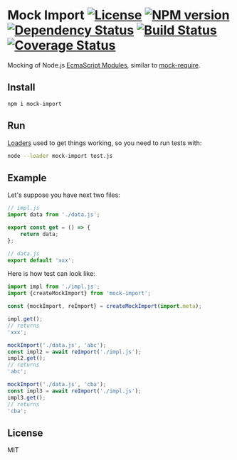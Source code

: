 # Mock Import [![License][LicenseIMGURL]][LicenseURL] [![NPM version][NPMIMGURL]][NPMURL] [![Dependency Status][DependencyStatusIMGURL]][DependencyStatusURL] [![Build Status][BuildStatusIMGURL]][BuildStatusURL] [![Coverage Status][CoverageIMGURL]][CoverageURL]

Mocking of Node.js [EcmaScript Modules](https://nodejs.org/api/esm.html#esm_modules_ecmascript_modules), similar to [mock-require](https://github.com/boblauer/mock-require).

## Install

`npm i mock-import`

## Run

[Loaders](https://nodejs.org/api/esm.html#esm_loaders) used to get things working, so you need to run tests with:

```sh
node --loader mock-import test.js
```

## Example

Let's suppose you have next two files:

```js
// impl.js
import data from './data.js';

export const get = () => {
    return data;
};
```

```js
// data.js
export default 'xxx';
```

Here is how test can look like:

```js
import impl from './impl.js';
import {createMockImport} from 'mock-import';

const {mockImport, reImport} = createMockImport(import.meta);

impl.get();
// returns
'xxx';

mockImport('./data.js', 'abc');
const impl2 = await reImport('./impl.js');
impl2.get();
// returns
'abc';

mockImport('./data.js', 'cba');
const impl3 = await reImport('./impl.js');
impl3.get();
// returns
'cba';
```

## License

MIT

[NPMIMGURL]: https://img.shields.io/npm/v/mock-import.svg?style=flat
[BuildStatusIMGURL]: https://travis-ci.com/coderaiser/mock-import.svg?branch=master
[DependencyStatusIMGURL]: https://img.shields.io/david/coderaiser/mock-import.svg?style=flat
[LicenseIMGURL]: https://img.shields.io/badge/license-MIT-317BF9.svg?style=flat
[NPMURL]: https://npmjs.org/package/mock-import "npm"
[BuildStatusURL]: https://travis-ci.org/github/coderaiser/mock-import "Build Status"
[DependencyStatusURL]: https://david-dm.org/coderaiser/mock-import "Dependency Status"
[LicenseURL]: https://tldrlegal.com/license/mit-license "MIT License"
[CoverageURL]: https://coveralls.io/github/coderaiser/mock-import?branch=master
[CoverageIMGURL]: https://coveralls.io/repos/coderaiser/mock-import/badge.svg?branch=master&service=github

